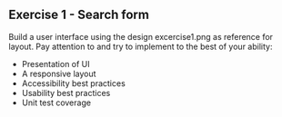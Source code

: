 ## Exercise 1 - Search form

Build a user interface using the design excercise1.png as reference for layout. Pay attention to and try to implement to the best of your ability:

- Presentation of UI
- A responsive layout
- Accessibility best practices
- Usability best practices
- Unit test coverage
